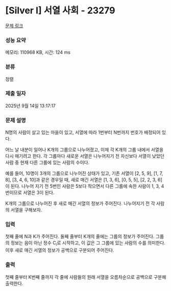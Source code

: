 # [Silver I] 서열 사회 - 23279 

[문제 링크](https://www.acmicpc.net/problem/23279) 

### 성능 요약

메모리: 110968 KB, 시간: 124 ms

### 분류

정렬

### 제출 일자

2025년 9월 14일 13:17:17

### 문제 설명

<p>N명의 사람이 살고 있는 마을이 있고, 서열에 따라 1번부터 N번까지 번호가 배정되어 있다.</p>

<p>어느 날 내분이 일어나 K개의 그룹으로 나누어졌고, 이제 각 K개의 그룹 내에서 서열을 다시 매기려고 한다. 각 그룹마다 새로운 서열은 나누어지기 전 자신보다 서열이 낮았던 사람 중 현재 다른 그룹에 있는 사람의 수이다.</p>

<p>예를 들어, 10명이 3개의 그룹으로 나누어진 상태가 있고, 기존 서열이 [2, 5, 9], [1, 7, 8], [3, 4, 6, 10]과 같은 경우일 때, 새로 매긴 서열은 [1, 3, 6], [0, 5, 5], [2, 2, 3, 6]이 된다. 나누어 지기 전 5번인 사람은 5보다 작으면서 다른 그룹에 속한 사람이 1, 3, 4번이므로 서열은 3이 된다.</p>

<p>K개의 그룹으로 나누어진 후 새로 매긴 서열의 정보가 주어진다. 나누어지기 전 각 사람의 서열을 구해보자.</p>

### 입력 

 <p>첫째 줄에 N과 K가 주어진다. 둘째 줄부터 K개의 줄에는 그룹의 정보가 주어진다. 그룹의 정보는 음이 아닌 정수 C<sub>i</sub>로 시작하고, 이 값은 그 그룹에 있는 사람의 수를 의미한다. 이후 새로 매긴 서열의 정보가 공백으로 구분되어 주어진다.</p>

### 출력 

 <p>첫째 줄부터 K번째 줄까지 각 줄에 사람들의 원래 서열을 오름차순으로 공백으로 구분해 출력한다.</p>


